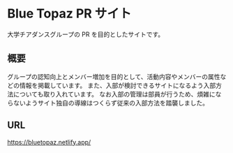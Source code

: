 # Blue Topaz PR サイト

大学チアダンスグループの PR を目的としたサイトです。

## 概要

グループの認知向上とメンバー増加を目的として、活動内容やメンバーの属性などの情報を掲載しています。
また、入部が検討できるサイトになるよう入部方法についても取り入れています。
なお入部の管理は部員が行うため、煩雑にならないようサイト独自の導線はつくらず従来の入部方法を踏襲しました。

## URL

https://bluetopaz.netlify.app/
